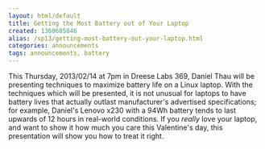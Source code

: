 ```yaml
---
layout: html/default
title: Getting the Most Battery out of Your Laptop
created: 1360605846
alias: /sp13/getting-most-battery-out-your-laptop.html
categories: announcements
tags: announcements, battery
---
```

This Thursday, 2013/02/14 at 7pm in Dreese Labs 369, Daniel Thau will be presenting techniques to maximize battery life on a Linux laptop.  With the techniques which will be presented, it is not unusual for laptops to have battery lives that actually outlast manufacturer's advertised specifications; for example, Daniel's Lenovo x230 with a 94Wh battery tends to last upwards of 12 hours in real-world conditions.  If you *really* love your laptop, and want to show it how much you care this Valentine's day, this presentation will show you how to treat it right.
